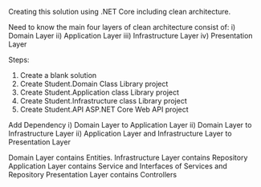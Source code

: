 Creating this solution using .NET Core including clean architecture.

Need to know the main four layers of clean architecture consist of:
i)  Domain Layer
ii)  Application Layer
iii)  Infrastructure Layer
iv) Presentation Layer

Steps:
1. Create a blank solution
2. Create Student.Domain Class Library project
3. Create Student.Application class Library project
4. Create Student.Infrastructure class Library project
5. Create Student.API ASP.NET Core Web API project

Add Dependency 
i)  Domain Layer to Application Layer
ii)  Domain Layer to Infrastructure Layer
ii) Application Layer and Infrastructure Layer to Presentation Layer

Domain Layer contains Entities.
Infrastructure Layer contains Repository
Application Layer contains Service and Interfaces of Services and Repository
Presentation Layer contains Controllers
